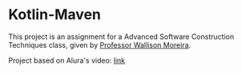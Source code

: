 # Kotlin-Maven

This project is an assignment for a Advanced Software Construction Techniques class, given by [Professor Wallison Moreira](https://github.com/walisonmoreira).

Project based on Alura's video: [link](https://www.youtube.com/watch?v=Dyls2ljtAZQ&feature=youtu.be)
